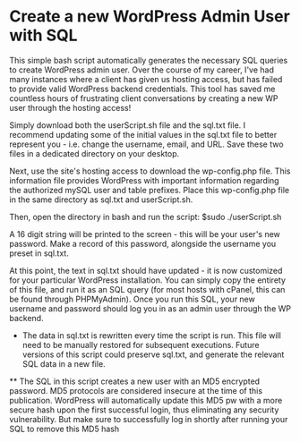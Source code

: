 # Create a new WordPress Admin User with SQL 

This simple bash script automatically generates the necessary SQL queries to create WordPress admin user. Over the course of my career, I've had many instances where a client has given us hosting access, but has failed to provide valid WordPress backend credentials. This tool has saved me countless hours of frustrating client conversations by creating a new WP user through the hosting access!

Simply download both the userScript.sh file and the sql.txt file. I recommend updating some of the initial values in the sql.txt file to better represent you - i.e. change the username, email, and URL. Save these two files in a dedicated directory on your desktop.

Next, use the site's hosting access to download the wp-config.php file. This information file provides WordPress with important information regarding the authorized mySQL user and table prefixes. Place this wp-config.php file in the same directory as sql.txt and userScript.sh.

Then, open the directory in bash and run the script:
  $sudo ./userScript.sh
  
A 16 digit string will be printed to the screen - this will be your user's new password. Make a record of this password, alongside the username you preset in sql.txt.

At this point, the text in sql.txt should have updated - it is now customized for your particular WordPress installation. You can simply copy the entirety of this file, and run it as an SQL query (for most hosts with cPanel, this can be found through PHPMyAdmin). Once you run this SQL, your new username and password should log you in as an admin user through the WP backend. 

* The data in sql.txt is rewritten every time the script is run. This file will need to be manually restored for subsequent executions. Future versions of this script could preserve sql.txt, and generate the relevant SQL data in a new file. 

** The SQL in this script creates a new user with an MD5 encrypted password. MD5 protocols are considered insecure at the time of this publication. WordPress will automatically update this MD5 pw with a more secure hash upon the first successful login, thus eliminating any security vulnerability. But make sure to successfully log in shortly after running your SQL to remove this MD5 hash
